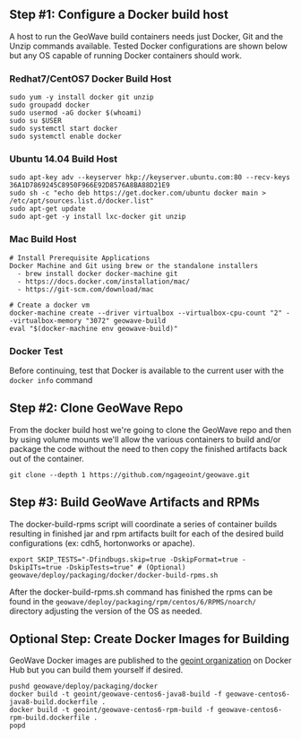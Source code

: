 ## Step #1: Configure a Docker build host

A host to run the GeoWave build containers needs just Docker, Git and the Unzip commands available. Tested Docker
configurations are shown below but any OS capable of running Docker containers should work.

### Redhat7/CentOS7 Docker Build Host

```
sudo yum -y install docker git unzip
sudo groupadd docker
sudo usermod -aG docker $(whoami)
sudo su $USER
sudo systemctl start docker
sudo systemctl enable docker
```

### Ubuntu 14.04 Build Host
```
sudo apt-key adv --keyserver hkp://keyserver.ubuntu.com:80 --recv-keys 36A1D7869245C8950F966E92D8576A8BA88D21E9
sudo sh -c "echo deb https://get.docker.com/ubuntu docker main > /etc/apt/sources.list.d/docker.list"
sudo apt-get update
sudo apt-get -y install lxc-docker git unzip
```

### Mac Build Host
```
# Install Prerequisite Applications
Docker Machine and Git using brew or the standalone installers
  - brew install docker docker-machine git
  - https://docs.docker.com/installation/mac/
  - https://git-scm.com/download/mac

# Create a docker vm
docker-machine create --driver virtualbox --virtualbox-cpu-count "2" --virtualbox-memory "3072" geowave-build
eval "$(docker-machine env geowave-build)"
```

### Docker Test

Before continuing, test that Docker is available to the current user with the `docker info` command

## Step #2: Clone GeoWave Repo

From the docker build host we're going to clone the GeoWave repo and then by using volume mounts 
we'll allow the various containers to build and/or package the code without the need to then copy 
the finished artifacts back out of the container.

```
git clone --depth 1 https://github.com/ngageoint/geowave.git
```

## Step #3: Build GeoWave Artifacts and RPMs

The docker-build-rpms script will coordinate a series of container builds resulting in finished jar and rpm artifacts
built for each of the desired build configurations (ex: cdh5, hortonworks or apache).

```
export SKIP_TESTS="-Dfindbugs.skip=true -DskipFormat=true -DskipITs=true -DskipTests=true" # (Optional)
geowave/deploy/packaging/docker/docker-build-rpms.sh
```

After the docker-build-rpms.sh command has finished the rpms can be found in the 
`geowave/deploy/packaging/rpm/centos/6/RPMS/noarch/` directory adjusting the version of the OS as needed.

## Optional Step: Create Docker Images for Building

GeoWave Docker images are published to the [geoint organization](https://hub.docker.com/u/geoint/dashboard/) on Docker 
Hub but you can build them yourself if desired.

```
pushd geowave/deploy/packaging/docker
docker build -t geoint/geowave-centos6-java8-build -f geowave-centos6-java8-build.dockerfile .
docker build -t geoint/geowave-centos6-rpm-build -f geowave-centos6-rpm-build.dockerfile .
popd
```